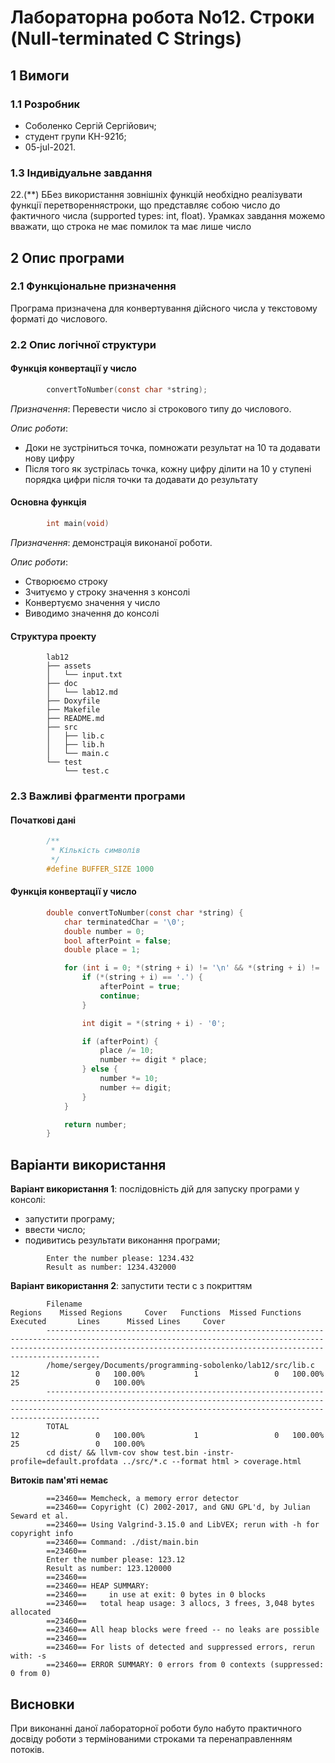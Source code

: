# Лабораторна робота No12. Строки (Null-terminated C Strings)

## 1 Вимоги

### 1.1 Розробник

* Соболенко Cергій Сергійович;
* студент групи КН-921б;
* 05-jul-2021.

### 1.3 Індивідуальне завдання

22.(**) ББез використання зовнішніх функцій необхідно реалізувати функції перетвореннястроки, що представляє собою число до фактичного числа (supported types: int, float). Урамках завдання можемо вважати, що строка не має помилок та має лише число

## 2 Опис програми

### 2.1 Функціональне призначення

Програма призначена для конвертування дійсного числа у текстовому форматі до числового.

### 2.2 Опис логічної структури

#### Функція конвертації у число

```c
		convertToNumber(const char *string);
```

*Призначення*: Перевести число зі строкового типу до числового.

 *Опис роботи*: 
   - Доки не зустріниться точка, помножати результат на 10 та додавати нову цифру
   - Після того як зустрілась точка, кожну цифру ділити на 10 у ступені порядка цифри після точки
   та додавати до результату

#### Основна функція

```c
		int main(void)
```

*Призначення*: демонстрація виконаної роботи.

 *Опис роботи*: 
  - Створюємо строку
  - Зчитуємо у строку значення з консолі
  - Конвертуємо значення у число
  - Виводимо значення до консолі

#### Структура проекту

```
        lab12
        ├── assets
        │   └── input.txt
        ├── doc
        │   └── lab12.md
        ├── Doxyfile
        ├── Makefile
        ├── README.md
        ├── src
        │   ├── lib.c
        │   ├── lib.h
        │   └── main.c
        └── test
            └── test.c
```

### 2.3 Важливі фрагменти програми

#### Початкові дані

```c
        /**
         * Кількість символів
         */
        #define BUFFER_SIZE 1000
```

#### Функція конвертації у число

```c
        double convertToNumber(const char *string) {
            char terminatedChar = '\0';
            double number = 0;
            bool afterPoint = false;
            double place = 1;

            for (int i = 0; *(string + i) != '\n' && *(string + i) != '\0'; i++) {
                if (*(string + i) == '.') {
                    afterPoint = true;
                    continue;
                }

                int digit = *(string + i) - '0';

                if (afterPoint) {
                    place /= 10;
                    number += digit * place;
                } else {
                    number *= 10;
                    number += digit;
                }
            }

            return number;
        }
```

## Варіанти використання

**Варіант використання 1**: послідовність дій для запуску програми у консолі:

- запустити програму;
- ввести число;
- подивитись результати виконання програми;

```
        Enter the number please: 1234.432
        Result as number: 1234.432000
```

**Варіант використання 2**: запустити тести с з покриттям

```
        Filename                                                         Regions    Missed Regions     Cover   Functions  Missed Functions  Executed       Lines      Missed Lines     Cover
        ------------------------------------------------------------------------------------------------------------------------------------------------------------------------------------------------------------------------------
        /home/sergey/Documents/programming-sobolenko/lab12/src/lib.c          12                 0   100.00%           1                 0   100.00%          25                 0   100.00%
        ------------------------------------------------------------------------------------------------------------------------------------------------------------------------------------------------------------------------------
        TOTAL                                                                 12                 0   100.00%           1                 0   100.00%          25                 0   100.00%
        cd dist/ && llvm-cov show test.bin -instr-profile=default.profdata ../src/*.c --format html > coverage.html

```

**Витоків пам'яті немає**
```
        ==23460== Memcheck, a memory error detector
        ==23460== Copyright (C) 2002-2017, and GNU GPL'd, by Julian Seward et al.
        ==23460== Using Valgrind-3.15.0 and LibVEX; rerun with -h for copyright info
        ==23460== Command: ./dist/main.bin
        ==23460== 
        Enter the number please: 123.12
        Result as number: 123.120000
        ==23460== 
        ==23460== HEAP SUMMARY:
        ==23460==     in use at exit: 0 bytes in 0 blocks
        ==23460==   total heap usage: 3 allocs, 3 frees, 3,048 bytes allocated
        ==23460== 
        ==23460== All heap blocks were freed -- no leaks are possible
        ==23460== 
        ==23460== For lists of detected and suppressed errors, rerun with: -s
        ==23460== ERROR SUMMARY: 0 errors from 0 contexts (suppressed: 0 from 0)
```

## Висновки

При виконанні даної лабораторної роботи було набуто практичного досвіду роботи з термінованими строками та перенаправленням потоків.